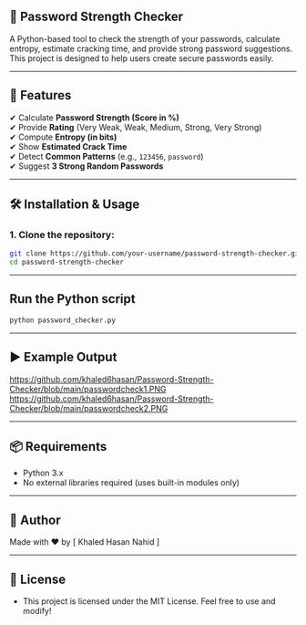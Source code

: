## 🔐 Password Strength Checker

A Python-based tool to check the strength of your passwords, calculate entropy, estimate cracking time, and provide strong password suggestions.  
This project is designed to help users create secure passwords easily.

---

## 📌 Features

✔ Calculate **Password Strength (Score in %)**  
✔ Provide **Rating** (Very Weak, Weak, Medium, Strong, Very Strong)  
✔ Compute **Entropy (in bits)**  
✔ Show **Estimated Crack Time**  
✔ Detect **Common Patterns** (e.g., `123456`, `password`)  
✔ Suggest **3 Strong Random Passwords**  

---

## 🛠 Installation & Usage

### 1. Clone the repository:
```bash
git clone https://github.com/your-username/password-strength-checker.git
cd password-strength-checker

```

---

## Run the Python script

```bash
python password_checker.py

```

---

## ▶️ Example Output

https://github.com/khaled6hasan/Password-Strength-Checker/blob/main/passwordcheck1.PNG
https://github.com/khaled6hasan/Password-Strength-Checker/blob/main/passwordcheck2.PNG

---

## 📦 Requirements

- Python 3.x
- No external libraries required (uses built-in modules only)

---

## 📝 Author

Made with ❤️ by [ Khaled Hasan Nahid ]

---

## 📃 License

- This project is licensed under the MIT License. Feel free to use and modify!



